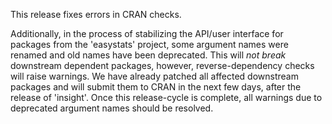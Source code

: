 This release fixes errors in CRAN checks.

Additionally, in the process of stabilizing the API/user interface for packages
from the 'easystats' project, some argument names were renamed and old names
have been deprecated. This will *not break* downstream dependent packages, however,
reverse-dependency checks will raise warnings. We have already patched all
affected downstream packages and will submit them to CRAN in the next few days,
after the release of 'insight'. Once this release-cycle is complete, all
warnings due to deprecated argument names should be resolved.